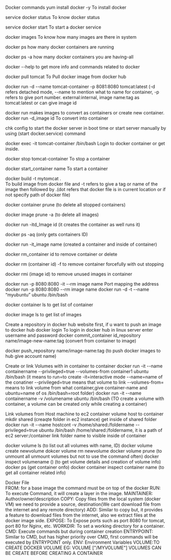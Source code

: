 Docker commands
yum install docker -y                                  To install docker

service docker status                                  To know docker status

service docker start                                   To start a docker service

docker images                                          To know how many images are there in system

docker ps                                              how many docker containers are running

docker ps -a                                           how many docker containers you are having-all

docker --help                                          to get more info and commands related to docker

docker pull tomcat                                     To Pull docker image from docker hub

docker run -d --name tomcat-container -p 8081:8080  tomcat:latest
(-d refers detached mode, --name to mention what to name for container, -p refers to give port number. external:internal, image name:tag as tomcat:latest or can give image id

docker run makes images to convert as containers or create new container.
docker run -d_image id                                To convert into container

chk config to start the docker server in boot time or start server manually by using (start docker.service) command

docker exec -it tomcat-container  /bin/bash              Login to docker container or get inside.

docker stop tomcat-container                                        To stop a container

docker start_container name                                         To start a container

docker build -t mytomcat .     
To build image from docker file and -t refers to give a tag or name of the image then followed by .(dot refers that docker file is in current location or if not specify path of docker file)

docker container prune                                  (to delete all stopped containers)

docker image prune -a                                  (to delete all images)

docker run -itd_Image id                               (it creates the container as well runs it)

docker ps -aq                                          (only gets containers ID)

docker run -it_image name                              (created a container and inside of container)

docker rm_container id                                  to remove container or delete

docker rm (container id) -f                             to remove container forcefully with out stopping

docker rmi (image id)                                   to remove unused images in container

docker run -p  8080:8080 -it --rm image name             Port mapping the address
docker run -p  8080:8080 --rm image name
docker run  -d -t --name “myubuntu” ubuntu /bin/bash

docker container ls                                      to get list of container

docker image ls                                          to get list of images

Create a repository in docker hub website first, if u want to push an image to docker hub
docker login                                                           To login in docker hub in linux server enter username and password
docker commit_container id_repository name/image-new-name:tag          (convert from container to image)

docker push_repository name/image-name:tag    (to push docker images to hub give account name)

Create or link Volumes with in container to container
docker run -it --name containername --privileged=true --volumes-from container1 ubuntu /bin/bash
(it means to run=to create -it=interactive mode --name=name of the conatiner --privileged=true means that volume to link --volumes-from= means to link volume from what container,give container-name and ubuntu=name of os /bin/bash=root folder)
docker run -it --name containername -v /volumename ubuntu /bin/bash      (TO create a volume with container, a volume can be created only while creating a container)

Link volumes from Host machine to ec2 container volume host to container
mkdir shared  (creaqte folder in ec2 instance)
get inside of shared folder
docker run -it --name hostcont -v /home/shared:/foldername --privileged=true ubuntu /bin/bash
/home/shared:/foldername, it is a path of ec2 server:/container link folder name to visible inside of container

docker volume ls                                                   (to list out all volumes with name, ID)
docker volume create newvolume
dokcer volume rm newvolume
docker volume prune                                     (to unmount all unmount volumes but not to use the command often)
docker inspect volumename ()                            (to get volume details and creation of volume info)
docker ps    (get container onfo)
docker container inspect container name                 (to get all container related info)


Docker File               
FROM: for a base image the command must be on top of the docker
RUN: To execute Command, it will create a layer in the image.
MAINTAINER: Author/owner/description
COPY: Copy files from the local system (docker VM) we need to provide a source, destination(We cant download file from the internet and any remote directory)
ADD: Similar to copy but, it provides a feature to download files from the internet, also we extract files at the docker image side.
EXPOSE: To Expose ports such as port 8080 for tomcat, port 80 for Nginx, etc.
WORKDIR: To set a working directory for a container.
CMD: Execute commands but during container creation
ENTRYPOINT: Similar to CMD, but has higher priority over CMD, first commands will be executed by ENTRYPOINT only.
ENV: Environment Variables
VOLUME:TO CREATE DOCKER VOLUME EG: VOLUME ["/MYVOLUME"]  VOLUMES CAN BE CREATE BEFORE CREATING A CONTAINER
